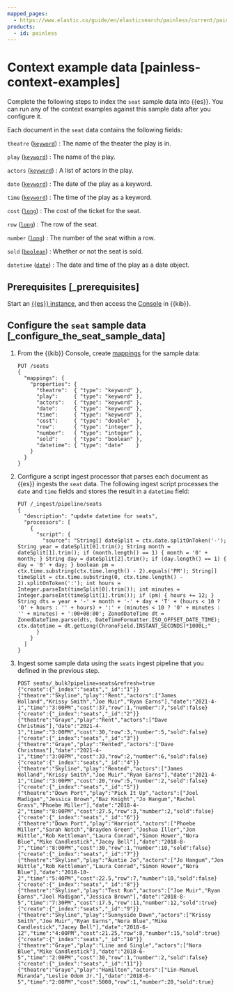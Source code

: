 ```yaml
---
mapped_pages:
  - https://www.elastic.co/guide/en/elasticsearch/painless/current/painless-context-examples.html
products:
  - id: painless
---
```


# Context example data [painless-context-examples]

Complete the following steps to index the `seat` sample data into {{es}}. You can run any of the context examples against this sample data after you configure it.

Each document in the `seat` data contains the following fields:

`theatre` ([`keyword`](/reference/elasticsearch/mapping-reference/keyword.md))
:   The name of the theater the play is in.

`play` ([`keyword`](/reference/elasticsearch/mapping-reference/keyword.md))
:   The name of the play.

`actors` ([`keyword`](/reference/elasticsearch/mapping-reference/keyword.md))
:   A list of actors in the play.

`date` ([`keyword`](/reference/elasticsearch/mapping-reference/keyword.md))
:   The date of the play as a keyword.

`time` ([`keyword`](/reference/elasticsearch/mapping-reference/keyword.md))
:   The time of the play as a keyword.

`cost` ([`long`](/reference/elasticsearch/mapping-reference/number.md))
:   The cost of the ticket for the seat.

`row` ([`long`](/reference/elasticsearch/mapping-reference/number.md))
:   The row of the seat.

`number` ([`long`](/reference/elasticsearch/mapping-reference/number.md))
:   The number of the seat within a row.

`sold` ([`boolean`](/reference/elasticsearch/mapping-reference/boolean.md))
:   Whether or not the seat is sold.

`datetime` ([`date`](/reference/elasticsearch/mapping-reference/date.md))
:   The date and time of the play as a date object.

## Prerequisites [_prerequisites]

Start an [{{es}} instance](docs-content://deploy-manage/deploy/self-managed/installing-elasticsearch.md), and then access the [Console](docs-content://explore-analyze/query-filter/tools/console.md) in {{kib}}.


## Configure the `seat` sample data [_configure_the_seat_sample_data]

1. From the {{kib}} Console, create [mappings](docs-content://manage-data/data-store/mapping.md) for the sample data:

    ```console
    PUT /seats
    {
      "mappings": {
        "properties": {
          "theatre":  { "type": "keyword" },
          "play":     { "type": "keyword" },
          "actors":   { "type": "keyword" },
          "date":     { "type": "keyword" },
          "time":     { "type": "keyword" },
          "cost":     { "type": "double"  },
          "row":      { "type": "integer" },
          "number":   { "type": "integer" },
          "sold":     { "type": "boolean" },
          "datetime": { "type": "date"    }
        }
      }
    }
    ```

2. Configure a script ingest processor that parses each document as {{es}} ingests the `seat` data. The following ingest script processes the `date` and `time` fields and stores the result in a `datetime` field:

    ```console
    PUT /_ingest/pipeline/seats
    {
      "description": "update datetime for seats",
      "processors": [
        {
          "script": {
            "source": "String[] dateSplit = ctx.date.splitOnToken('-'); String year = dateSplit[0].trim(); String month = dateSplit[1].trim(); if (month.length() == 1) { month = '0' + month; } String day = dateSplit[2].trim(); if (day.length() == 1) { day = '0' + day; } boolean pm = ctx.time.substring(ctx.time.length() - 2).equals('PM'); String[] timeSplit = ctx.time.substring(0, ctx.time.length() - 2).splitOnToken(':'); int hours = Integer.parseInt(timeSplit[0].trim()); int minutes = Integer.parseInt(timeSplit[1].trim()); if (pm) { hours += 12; } String dts = year + '-' + month + '-' + day + 'T' + (hours < 10 ? '0' + hours : '' + hours) + ':' + (minutes < 10 ? '0' + minutes : '' + minutes) + ':00+08:00'; ZonedDateTime dt = ZonedDateTime.parse(dts, DateTimeFormatter.ISO_OFFSET_DATE_TIME); ctx.datetime = dt.getLong(ChronoField.INSTANT_SECONDS)*1000L;"
          }
        }
      ]
    }
    ```

3. Ingest some sample data using the `seats` ingest pipeline that you defined in the previous step.

    ```console
    POST seats/_bulk?pipeline=seats&refresh=true
    {"create":{"_index":"seats","_id":"1"}}
    {"theatre":"Skyline","play":"Rent","actors":["James Holland","Krissy Smith","Joe Muir","Ryan Earns"],"date":"2021-4-1","time":"3:00PM","cost":37,"row":1,"number":7,"sold":false}
    {"create":{"_index":"seats","_id":"2"}}
    {"theatre":"Graye","play":"Rent","actors":["Dave Christmas"],"date":"2021-4-1","time":"3:00PM","cost":30,"row":3,"number":5,"sold":false}
    {"create":{"_index":"seats","_id":"3"}}
    {"theatre":"Graye","play":"Rented","actors":["Dave Christmas"],"date":"2021-4-1","time":"3:00PM","cost":33,"row":2,"number":6,"sold":false}
    {"create":{"_index":"seats","_id":"4"}}
    {"theatre":"Skyline","play":"Rented","actors":["James Holland","Krissy Smith","Joe Muir","Ryan Earns"],"date":"2021-4-1","time":"3:00PM","cost":20,"row":5,"number":2,"sold":false}
    {"create":{"_index":"seats","_id":"5"}}
    {"theatre":"Down Port","play":"Pick It Up","actors":["Joel Madigan","Jessica Brown","Baz Knight","Jo Hangum","Rachel Grass","Phoebe Miller"],"date":"2018-4-2","time":"8:00PM","cost":27.5,"row":3,"number":2,"sold":false}
    {"create":{"_index":"seats","_id":"6"}}
    {"theatre":"Down Port","play":"Harriot","actors":["Phoebe Miller","Sarah Notch","Brayden Green","Joshua Iller","Jon Hittle","Rob Kettleman","Laura Conrad","Simon Hower","Nora Blue","Mike Candlestick","Jacey Bell"],"date":"2018-8-7","time":"8:00PM","cost":30,"row":1,"number":10,"sold":false}
    {"create":{"_index":"seats","_id":"7"}}
    {"theatre":"Skyline","play":"Auntie Jo","actors":["Jo Hangum","Jon Hittle","Rob Kettleman","Laura Conrad","Simon Hower","Nora Blue"],"date":"2018-10-2","time":"5:40PM","cost":22.5,"row":7,"number":10,"sold":false}
    {"create":{"_index":"seats","_id":"8"}}
    {"theatre":"Skyline","play":"Test Run","actors":["Joe Muir","Ryan Earns","Joel Madigan","Jessica Brown"],"date":"2018-8-5","time":"7:30PM","cost":17.5,"row":11,"number":12,"sold":true}
    {"create":{"_index":"seats","_id":"9"}}
    {"theatre":"Skyline","play":"Sunnyside Down","actors":["Krissy Smith","Joe Muir","Ryan Earns","Nora Blue","Mike Candlestick","Jacey Bell"],"date":"2018-6-12","time":"4:00PM","cost":21.25,"row":8,"number":15,"sold":true}
    {"create":{"_index":"seats","_id":"10"}}
    {"theatre":"Graye","play":"Line and Single","actors":["Nora Blue","Mike Candlestick"],"date":"2018-6-5","time":"2:00PM","cost":30,"row":1,"number":2,"sold":false}
    {"create":{"_index":"seats","_id":"11"}}
    {"theatre":"Graye","play":"Hamilton","actors":["Lin-Manuel Miranda","Leslie Odom Jr."],"date":"2018-6-5","time":"2:00PM","cost":5000,"row":1,"number":20,"sold":true}
    ```



